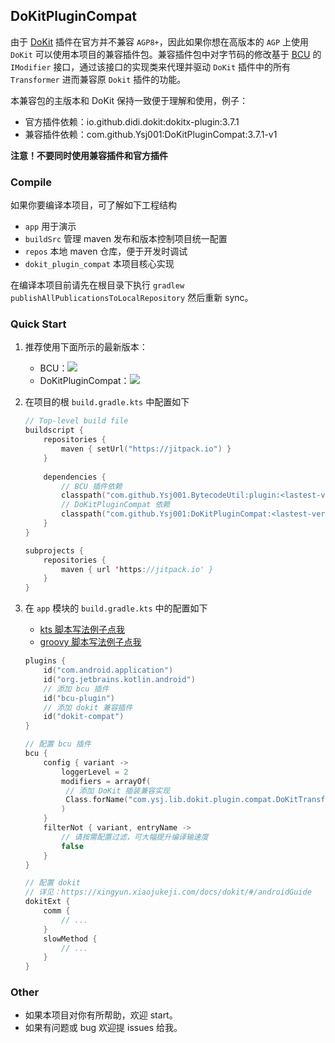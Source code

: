 ## DoKitPluginCompat

由于 [DoKit](https://github.com/didi/DoKit) 插件在官方并不兼容 `AGP8+`，因此如果你想在高版本的 `AGP` 上使用 `DoKit` 可以使用本项目的兼容插件包。兼容插件包中对字节码的修改基于 [BCU](https://github.com/Ysj001/BytecodeUtil) 的 `IModifier` 接口，通过该接口的实现类来代理并驱动 `DoKit` 插件中的所有 `Transformer` 进而兼容原 `Dokit` 插件的功能。

本兼容包的主版本和 DoKit 保持一致便于理解和使用，例子：

- 官方插件依赖：io.github.didi.dokit:dokitx-plugin:3.7.1
- 兼容插件依赖：com.github.Ysj001:DoKitPluginCompat:3.7.1-v1

**注意！不要同时使用兼容插件和官方插件**



### Compile

如果你要编译本项目，可了解如下工程结构

- `app` 用于演示
- `buildSrc` 管理 maven 发布和版本控制项目统一配置
- `repos` 本地 maven 仓库，便于开发时调试
- `dokit_plugin_compat` 本项目核心实现

在编译本项目前请先在根目录下执行 `gradlew publishAllPublicationsToLocalRepository` 然后重新 sync。



### Quick Start

1. 推荐使用下面所示的最新版本：

   - BCU：[![](https://jitpack.io/v/Ysj001/BytecodeUtil.svg)](https://jitpack.io/#Ysj001/BytecodeUtil)
   - DoKitPluginCompat：[![](https://jitpack.io/v/Ysj001/DoKitPluginCompat.svg)](https://jitpack.io/#Ysj001/DoKitPluginCompat)

2. 在项目的根 `build.gradle.kts` 中配置如下

   ```kotlin
   // Top-level build file
   buildscript {
       repositories {
           maven { setUrl("https://jitpack.io") }
       }
       
       dependencies {
           // BCU 插件依赖
           classpath("com.github.Ysj001.BytecodeUtil:plugin:<lastest-version>")
           // DoKitPluginCompat 依赖
           classpath("com.github.Ysj001:DoKitPluginCompat:<lastest-version>")
       }
   }
   
   subprojects {
       repositories {
           maven { url 'https://jitpack.io' }
       }
   }
   ```

3. 在 `app` 模块的 `build.gradle.kts` 中的配置如下

   - [kts 脚本写法例子点我](app/build.gradle.kts)
   - [groovy 脚本写法例子点我](app/groovy_demo_build.gradle)

   ```kotlin
   plugins {
       id("com.android.application")
       id("org.jetbrains.kotlin.android")
       // 添加 bcu 插件
       id("bcu-plugin")
       // 添加 dokit 兼容插件
       id("dokit-compat")
   }
   
   // 配置 bcu 插件
   bcu {
       config { variant ->
           loggerLevel = 2
           modifiers = arrayOf(
           	// 添加 DoKit 插装兼容实现
           	Class.forName("com.ysj.lib.dokit.plugin.compat.DoKitTransformCompat"),
           )
       }
       filterNot { variant, entryName ->
           // 请按需配置过滤，可大幅提升编译输速度
           false
       }
   }
   
   // 配置 dokit
   // 详见：https://xingyun.xiaojukeji.com/docs/dokit/#/androidGuide
   dokitExt {
       comm {
           // ...
       }
       slowMethod {
           // ...
       }
   }
   
   ```



### Other

- 如果本项目对你有所帮助，欢迎 start。
- 如果有问题或 bug 欢迎提 issues 给我。
